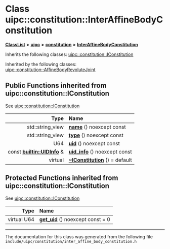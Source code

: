 

# Class uipc::constitution::InterAffineBodyConstitution



[**ClassList**](annotated.md) **>** [**uipc**](namespaceuipc.md) **>** [**constitution**](namespaceuipc_1_1constitution.md) **>** [**InterAffineBodyConstitution**](classuipc_1_1constitution_1_1_inter_affine_body_constitution.md)








Inherits the following classes: [uipc::constitution::IConstitution](classuipc_1_1constitution_1_1_i_constitution.md)


Inherited by the following classes: [uipc::constitution::AffineBodyRevoluteJoint](classuipc_1_1constitution_1_1_affine_body_revolute_joint.md)






















































## Public Functions inherited from uipc::constitution::IConstitution

See [uipc::constitution::IConstitution](classuipc_1_1constitution_1_1_i_constitution.md)

| Type | Name |
| ---: | :--- |
|  std::string\_view | [**name**](classuipc_1_1constitution_1_1_i_constitution.md#function-name) () noexcept const<br> |
|  std::string\_view | [**type**](classuipc_1_1constitution_1_1_i_constitution.md#function-type) () noexcept const<br> |
|  U64 | [**uid**](classuipc_1_1constitution_1_1_i_constitution.md#function-uid) () noexcept const<br> |
|  const [**builtin::UIDInfo**](structuipc_1_1builtin_1_1_u_i_d_info.md) & | [**uid\_info**](classuipc_1_1constitution_1_1_i_constitution.md#function-uid_info) () noexcept const<br> |
| virtual  | [**~IConstitution**](classuipc_1_1constitution_1_1_i_constitution.md#function-iconstitution) () = default<br> |
















































## Protected Functions inherited from uipc::constitution::IConstitution

See [uipc::constitution::IConstitution](classuipc_1_1constitution_1_1_i_constitution.md)

| Type | Name |
| ---: | :--- |
| virtual U64 | [**get\_uid**](classuipc_1_1constitution_1_1_i_constitution.md#function-get_uid) () noexcept const = 0<br> |







------------------------------
The documentation for this class was generated from the following file `include/uipc/constitution/inter_affine_body_constitution.h`

